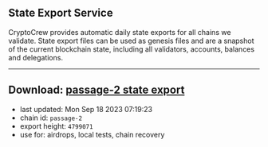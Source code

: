 ## State Export Service
CryptoCrew provides automatic daily state exports for all chains we validate. State export files can be used as genesis files and are a snapshot of the current blockchain state, including all validators, accounts, balances and delegations.

---
**Download: [passage-2 state export](https://dl.ccvalidators.com/SERVICE/passage/passage-2_export_4799071.json)**
---

- last updated: Mon Sep 18 2023 07:19:23
- chain id: `passage-2`
- export height: `4799071`
- use for: airdrops, local tests, chain recovery

